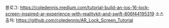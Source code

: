 
블로그: https://coledennis.medium.com/tutorial-build-an-ios-16-lock-screen-inspired-ar-experience-with-realitykit-and-swift-806f44195319
소스 출처: https://github.com/coledennis/AR_Lock_Screen_Tutorial
